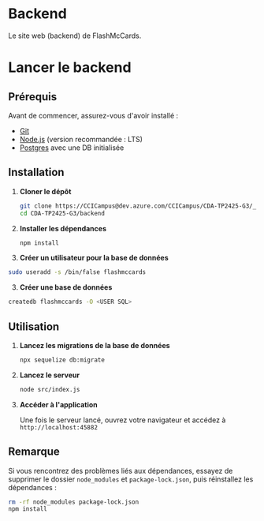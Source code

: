 # Backend

Le site web (backend) de FlashMcCards.

# Lancer le backend

## Prérequis

Avant de commencer, assurez-vous d'avoir installé :

- [Git](https://git-scm.com/)
- [Node.js](https://nodejs.org/) (version recommandée : LTS)
- [Postgres](https://www.postgresql.org/) avec une DB initialisée

## Installation

1. **Cloner le dépôt**

   ```sh
   git clone https://CCICampus@dev.azure.com/CCICampus/CDA-TP2425-G3/_git/CDA-TP2425-G3
   cd CDA-TP2425-G3/backend
   ```

2. **Installer les dépendances**

   ```sh
   npm install
   ```

3. **Créer un utilisateur pour la base de données**

```sh
sudo useradd -s /bin/false flashmccards

```

3. **Créer une base de données**

```sh
createdb flashmccards -O <USER SQL>
```

## Utilisation

1. **Lancez les migrations de la base de données**

   ```sh
   npx sequelize db:migrate
   ```

2. **Lancez le serveur**

   ```sh
   node src/index.js
   ```

3. **Accéder à l'application**

   Une fois le serveur lancé, ouvrez votre navigateur et accédez à `http://localhost:45882`

## Remarque

Si vous rencontrez des problèmes liés aux dépendances, essayez de supprimer le dossier `node_modules` et `package-lock.json`, puis réinstallez les dépendances :

```sh
rm -rf node_modules package-lock.json
npm install
```
